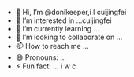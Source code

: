 - 👋 Hi, I’m @donikeeper,i l cuijingfei
- 👀 I’m interested in ...cuijingfei
- 🌱 I’m currently learning ...
- 💞️ I’m looking to collaborate on ...
- 📫 How to reach me ...
- 😄 Pronouns: ...
- ⚡ Fun fact: ...
i w c
<!---
donikeeper/donikeeper is a ✨ special ✨ repository because its `README.md` (this file) appears on your GitHub profile.
You can click the Preview link to take a look at your changes.
--->
